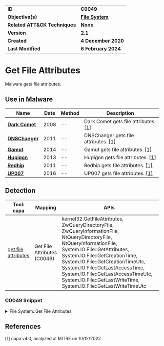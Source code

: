 <table>
<tr>
<td><b>ID</b></td>
<td><b>C0049</b></td>
</tr>
<tr>
<td><b>Objective(s)</b></td>
<td><b><a href="../file-system">File System</a></b></td>
</tr>
<tr>
<td><b>Related ATT&CK Techniques</b></td>
<td><b>None</b></td>
</tr>
<tr>
<td><b>Version</b></td>
<td><b>2.1</b></td>
</tr>
<tr>
<td><b>Created</b></td>
<td><b>4 December 2020</b></td>
</tr>
<tr>
<td><b>Last Modified</b></td>
<td><b>6 February 2024</b></td>
</tr>
</table>


# Get File Attributes

Malware gets file attributes.

## Use in Malware

|Name|Date|Method|Description|
|---|---|---|---|
|[**Dark Comet**](../xample-malware/dark-comet.md)|2008|--|Dark Comet gets file attributes. [[1]](#1)|
|[**DNSChanger**](../xample-malware/dnschanger.md)|2011|--|DNSChanger gets file attributes. [[1]](#1)|
|[**Gamut**](../xample-malware/gamut.md)|2014|--|Gamut gets file attributes. [[1]](#1)|
|[**Hupigon**](../xample-malware/hupigon.md)|2013|--|Hupigon gets file attributes. [[1]](#1)|
|[**Redhip**](../xample-malware/rebhip.md)|2011|--|Redhip gets file attributes. [[1]](#1)|
|[**UP007**](../xample-malware/up007.md)|2016|--|UP007 gets file attributes. [[1]](#1)|

## Detection

|Tool: capa|Mapping|APIs|
|---|---|---|
|[get file attributes](https://github.com/mandiant/capa-rules/blob/master/host-interaction/file-system/meta/get-file-attributes.yml)|Get File Attributes (C0049)|kernel32.GetFileAttributes, ZwQueryDirectoryFile, ZwQueryInformationFile, NtQueryDirectoryFile, NtQueryInformationFile, System.IO.File::GetAttributes, System.IO.File::GetCreationTime, System.IO.File::GetCreationTimeUtc, System.IO.File::GetLastAccessTime, System.IO.File::GetLastAccessTimeUtc, System.IO.File::GetLastWriteTime, System.IO.File::GetLastWriteTimeUtc|

### C0049 Snippet
<details>
<summary> File System::Get File Attributes </summary>
SHA256: 465d3aac3ca4daa9ad4de04fcb999f358396efd7abceed9701c9c28c23c126db
Location: 0x4094B0
<pre>
push    ebx     ; Name of file to get attributes for
mov     ebx, param_1
mov     param_1, ebx
call    FUN_00404DFC
push    param_1 ; Return value for function call
call    KERNEL32.DLL::GetFileAttributesA        ; Call Windows API for file deletion
cmp     param_1, -0x1   ; Test if the return value indicates an error
jz      LAB_004094C9    ; If the function returned an error, go to this address to continue execution
test    param_1, 0x10   ; Test to see if the file queried is a directory
jnz     LAB_004094CD    ; If the file is not a directory, continue execution from this address
</pre>
</details>

## References

<a name="1">[1]</a> capa v4.0, analyzed at MITRE on 10/12/2022

